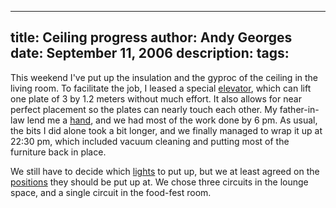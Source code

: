 -----
title:  Ceiling progress
author: Andy Georges
date: September 11, 2006
description: 
tags: 
-----







This weekend I've put up the insulation and the gyproc of the ceiling in
the living room. To facilitate the job, I leased a special
[elevator](http://www.flickr.com/photos/itkovian/240282769/in/photostream/),
which can lift one plate of 3 by 1.2 meters without much effort. It also
allows for near perfect placement so the plates can nearly touch each
other. My father-in-law lend me a
[hand](http://www.flickr.com/photos/itkovian/240283436/in/photostream/),
and we had most of the work done by 6 pm. As usual, the bits I did alone
took a bit longer, and we finally managed to wrap it up at 22:30 pm,
which included vacuum cleaning and putting most of the furniture back in
place.


We still have to decide which [lights](http://www.wever-ducre.be/) to
put up, but we at least agreed on the
[positions](http://www.flickr.com/photos/itkovian/240309657/) they
should be put up at. We chose three circuits in the lounge space, and a
single circuit in the food-fest room.




